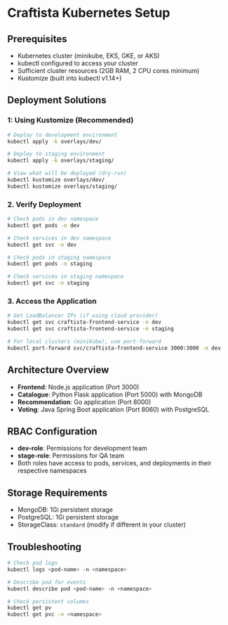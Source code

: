 # Craftista Kubernetes Setup

## Prerequisites
- Kubernetes cluster (minikube, EKS, GKE, or AKS)
- kubectl configured to access your cluster
- Sufficient cluster resources (2GB RAM, 2 CPU cores minimum)
- Kustomize (built into kubectl v1.14+)

## Deployment Solutions

### 1: Using Kustomize (Recommended)
```bash
# Deploy to development environment
kubectl apply -k overlays/dev/

# Deploy to staging environment
kubectl apply -k overlays/staging/

# View what will be deployed (dry-run)
kubectl kustomize overlays/dev/
kubectl kustomize overlays/staging/
```
### 2. Verify Deployment
```bash
# Check pods in dev namespace
kubectl get pods -n dev

# Check services in dev namespace
kubectl get svc -n dev

# Check pods in staging namespace
kubectl get pods -n staging

# Check services in staging namespace
kubectl get svc -n staging
```

### 3. Access the Application
```bash
# Get LoadBalancer IPs (if using cloud provider)
kubectl get svc craftista-frontend-service -n dev
kubectl get svc craftista-frontend-service -n staging

# For local clusters (minikube), use port-forward
kubectl port-forward svc/craftista-frontend-service 3000:3000 -n dev
```

## Architecture Overview
- **Frontend**: Node.js application (Port 3000)
- **Catalogue**: Python Flask application (Port 5000) with MongoDB
- **Recommendation**: Go application (Port 8000)
- **Voting**: Java Spring Boot application (Port 8060) with PostgreSQL

## RBAC Configuration
- **dev-role**: Permissions for development team
- **stage-role**: Permissions for QA team
- Both roles have access to pods, services, and deployments in their respective namespaces

## Storage Requirements
- MongoDB: 1Gi persistent storage
- PostgreSQL: 1Gi persistent storage
- StorageClass: `standard` (modify if different in your cluster)

## Troubleshooting
```bash
# Check pod logs
kubectl logs <pod-name> -n <namespace>

# Describe pod for events
kubectl describe pod <pod-name> -n <namespace>

# Check persistent volumes
kubectl get pv
kubectl get pvc -n <namespace>
```